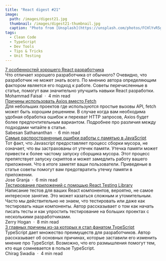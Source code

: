 ```yaml
---
title: "React digest #21"
image: 
  path: /images/digest21.jpg
  thumbnail: /images/digest21-thumbnail.jpg
  caption: "Photo from [Unsplash](https://unsplash.com/photos/FCHlYvR5gJI)"
tags:
  - Clean Code
  - TypeScript
  - Dev Tools
  - Tips & Tricks
  - Unit Testing
---
```


<div class="digest">
    <a href="https://betterprogramming.pub/the-7-traits-of-a-rock-star-react-developer-747fbb001c05">7 особенностей хорошего React разработчика</a>
    <div class="digest-desc">Что отличает хорошего разработчика от обычного? Очевидно, что разработчик не может знать всего. По мнению автора определяющим фактором является его подход к работе. Советы перечисленные в статье, помогут вам значительно улучшить навыки React разработки.</div>
    <div class="digest-time">Mohammad Faisal &nbsp;&middot;&nbsp; 4 min read</div>
</div>

<div class="digest">
    <a href="https://betterprogramming.pub/why-javascript-developers-should-prefer-axios-over-fetch-294b28a96e2c">Причины использовать Axios вместо Fetch</a>
    <div class="digest-desc">Для небольших проектов где используются простые вызовы API, fetch может быть хорошим решением. В случае когда вам необходима удобная обработка ошибок и перехват HTTP запросов, Axios будет более предпочтительным вариантом. Подробнее про различия между подходами читайте в статье.</div>
    <div class="digest-time">Sabesan Sathananthan &nbsp;&middot;&nbsp; 6 min read</div>
</div>

<div class="digest">
    <a href="https://betterprogramming.pub/5-common-javascript-memory-mistakes-c8553972e4c2">Самые распространенные ошибки работы с памятью в JavaScript</a>
    <div class="digest-desc">Тот факт, что Javascript предоставляет процесс сборки мусора, не означает, что вы застрахованы от утечек памяти. Утечка памяти может привести к более частому запуску сборщика мусора. Этот процесс препятствует запуску скриптов и может замедлить работу вашего приложения. Что в итоге заметят ваши пользователи. Приведеные в статье советы помогут вам предотвратить утечку памяти в приложении.</div>
    <div class="digest-time">Jose Granja &nbsp;&middot;&nbsp; 6 min read</div>
</div>

<div class="digest">
    <a href="https://javascript.plainenglish.io/declarative-and-scalable-testing-with-react-testing-library-177f35f41396">Тестирование приложений с помощью React Testing Library</a>
    <div class="digest-desc">Написание тестов для ваших React компонентов, вероятно, не самое интересное занятие. Это может казаться сложным и утомительным. Часто мы действительно не знаем, что тестировать или даже как тестировать наши компоненты. Автор рассказывает о том как начать писать тесты и как упростить тестирование на больших проектах с несколькими разработчиками.</div>
    <div class="digest-time">Zerry Hogan &nbsp;&middot;&nbsp; 8 min read</div>
</div>

<div class="digest">
    <a href="https://betterprogramming.pub/how-an-anti-typescript-javascript-developer-like-me-became-a-typescript-fan-a4e043151ad7">3 главных причины из-за которых я стал фанатом TypeScript</a>
    <div class="digest-desc">TypeScript дает множество преимуществ для разработчиков. Автор рассказывает об основных причинах, которые заставили его изменить мнение про TypeScript. Возможно, что его размышления помогут тем, кто еще сомневается в пользе TypeScript.</div>
    <div class="digest-time">Chirag Swadia &nbsp;&middot;&nbsp; 4 min read</div>
</div>
